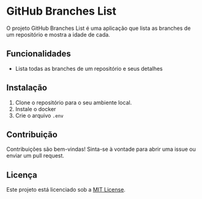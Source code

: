 # GitHub Branches List

O projeto GitHub Branches List é uma aplicação que lista as branches de um repositório e mostra a idade de cada.

## Funcionalidades

- Lista todas as branches de um repositório e seus detalhes

## Instalação

1. Clone o repositório para o seu ambiente local.
2. Instale o docker
3. Crie o arquivo `.env`

## Contribuição

Contribuições são bem-vindas! Sinta-se à vontade para abrir uma issue ou enviar um pull request.

## Licença

Este projeto está licenciado sob a [MIT License](LICENSE).